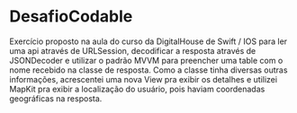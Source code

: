 # DesafioCodable
Exercício proposto na aula do curso da DigitalHouse de Swift / IOS para ler uma api através de URLSession, decodificar a resposta através de JSONDecoder e utilizar o padrão MVVM  para preencher uma table com o nome recebido na classe de resposta. Como a classe tinha diversas outras informações, acrescentei uma nova View pra exibir os detalhes e utilizei MapKit pra exibir a localização do usuário, pois haviam coordenadas geográficas na resposta.
